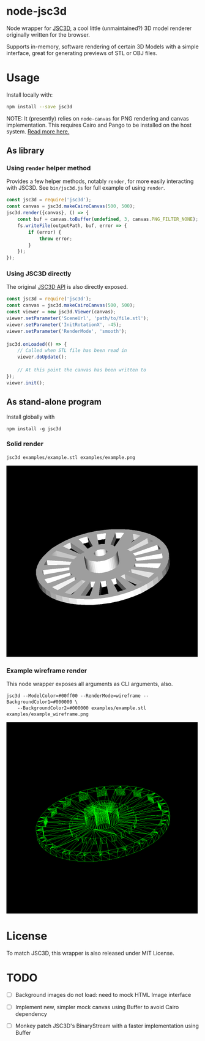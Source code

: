 # node-jsc3d

Node wrapper for
[JSC3D](https://github.com/xxv/jsc3d/tree/master/jsc3d), a
cool little (unmaintained?) 3D model renderer originally written for
the browser.

Supports in-memory, software rendering of certain 3D Models with a
simple interface, great for generating previews of STL or OBJ files.

# Usage

Install locally with:

```sh
npm install --save jsc3d
```

NOTE: It (presently) relies on `node-canvas` for PNG rendering and
canvas implementation. This requires Cairo and Pango to be installed on
the host system. [Read more
here.](https://github.com/Automattic/node-canvas)

## As library

### Using `render` helper method

Provides a few helper methods, notably `render`, for more easily
interacting with JSC3D.  See `bin/jsc3d.js` for full example of using
`render`.

```javascript
const jsc3d = require('jsc3d');
const canvas = jsc3d.makeCairoCanvas(500, 500);
jsc3d.render({canvas}, () => {
    const buf = canvas.toBuffer(undefined, 3, canvas.PNG_FILTER_NONE);
    fs.writeFile(outputPath, buf, error => {
        if (error) {
            throw error;
        }
    });
});
```

### Using JSC3D directly

The original [JSC3D API](https://github.com/xxv/jsc3d/tree/master/jsc3d/docs) is also
directly exposed.

```javascript
const jsc3d = require('jsc3d');
const canvas = jsc3d.makeCairoCanvas(500, 500);
const viewer = new jsc3d.Viewer(canvas);
viewer.setParameter('SceneUrl', 'path/to/file.stl');
viewer.setParameter('InitRotationX', -45);
viewer.setParameter('RenderMode', 'smooth');

jsc3d.onLoaded(() => {
    // Called when STL file has been read in
    viewer.doUpdate();

    // At this point the canvas has been written to
});
viewer.init();
```

## As stand-alone program

Install globally with

```
npm install -g jsc3d
```

### Solid render

```
jsc3d examples/example.stl examples/example.png
```
![Example default render](examples/example.png)

### Example wireframe render

This node wrapper exposes all arguments as CLI arguments, also.

```
jsc3d --ModelColor=#00ff00 --RenderMode=wireframe --BackgroundColor1=#000000 \
    --BackgroundColor2=#000000 examples/example.stl examples/example_wireframe.png
```
![Example wireframe render](examples/example_wireframe.png)

# License

To match JSC3D, this wrapper is also released under MIT License.

# TODO

- [ ] Background images do not load: need to mock HTML Image interface

- [ ] Implement new, simpler mock canvas using Buffer to avoid Cairo
dependency

- [ ] Monkey patch JSC3D's BinaryStream with a faster implementation
using Buffer

